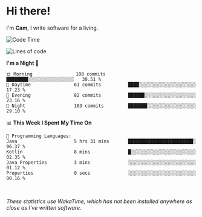 # Hi there!
I'm **Cam**, I write software for a living.

<!--START_SECTION:waka-->
![Code Time](http://img.shields.io/badge/Code%20Time-442%20hrs%2017%20mins-blue)

![Lines of code](https://img.shields.io/badge/From%20Hello%20World%20I%27ve%20Written-104.6%20thousand%20lines%20of%20code-blue)

**I'm a Night 🦉** 

```text
🌞 Morning                108 commits         ████████░░░░░░░░░░░░░░░░░   30.51 % 
🌆 Daytime                61 commits          ████░░░░░░░░░░░░░░░░░░░░░   17.23 % 
🌃 Evening                82 commits          ██████░░░░░░░░░░░░░░░░░░░   23.16 % 
🌙 Night                  103 commits         ███████░░░░░░░░░░░░░░░░░░   29.10 % 
```


📊 **This Week I Spent My Time On** 

```text
💬 Programming Languages: 
Java                     5 hrs 31 mins       ████████████████████████░   96.37 % 
Kotlin                   8 mins              █░░░░░░░░░░░░░░░░░░░░░░░░   02.35 % 
Java Properties          3 mins              ░░░░░░░░░░░░░░░░░░░░░░░░░   01.12 % 
Properties               0 secs              ░░░░░░░░░░░░░░░░░░░░░░░░░   00.16 % 
```


<!--END_SECTION:waka-->

<br>

_These statistics use WakaTime, which has not been installed anywhere as close as I've written software._

